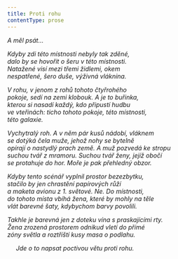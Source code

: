 ```yaml
---
title: Proti rohu
contentType: prose
---
```


<section>

_A měl psát…_

</section>

<section>

_Kdyby zdi této místnosti nebyly tak zděné,  
dalo by se hovořit o šeru v této místnosti.  
Natažené visí mezi třemi židlemi, okem  
nespatřené, šero duše, výživná vláknina._

</section>

<section>

_V rohu, v jenom z rohů tohoto čtyřrohého  
pokoje, sedí na zemi klobouk. A je to buřinka,  
kterou si nasadí každý, kdo připustí hudbu  
ve vteřinách: ticho tohoto pokoje, této místnosti,  
této galaxie._

</section>

<section>

_Vychytralý roh. A v něm pár kusů nádobí, vláknem  
se dotýká čela muže, jehož nohy se bytelně  
opírají o nastydlý prach země. A muž pozvedá ke stropu  
suchou tvář z mramoru. Suchou tvář ženy, jejíž obočí  
se protahuje do hor. Moře je pak přehledný obzor._

</section>

<section>

_Kdyby tento scénář vyplnil prostor bezezbytku,  
stačilo by jen chrastění papírových růží  
a maketa avionu z 1. světové. Ne. Do místnosti,  
do tohoto místa vbíhá žena, které by mohly na těle  
vlát barevné šaty, kdybychom barvy povolili._

</section>

<section>

_Takhle je barevná jen z doteku vína s praskajícími rty.  
Žena zrozená prostorem odnikud vletí do přímé  
zóny světla a roztříští kusy masa o podlahu._

</section>

<section>

     _Jde o to napsat poctivou větu proti rohu._

</section>
